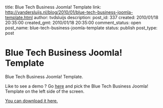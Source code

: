 title: Blue Tech Business Joomla! Template
link: http://vandersluijs.nl/blog/2010/01/blue-tech-business-joomla-template.html
author: tvdsluijs
description: 
post_id: 337
created: 2010/01/18 20:35:00
created_gmt: 2010/01/18 20:35:00
comment_status: open
post_name: blue-tech-business-joomla-template
status: publish
post_type: post

# Blue Tech Business Joomla! Template

Blue Tech Business Joomla! Template.  
  
Like to see a demo ? Go [here](http://demos.gebruikmaar.nl/joomla/) and pick the Blue Tech Business Joomla! Template on the left side of the screen.  
  
[You can download it here.](http://www.iamboredsoiblog.eu/download-page/joomla-templates/blue-tech-business-template/)